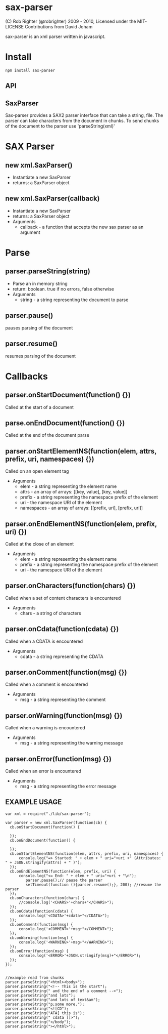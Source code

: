sax-parser
===================

(C) Rob Righter (@robrighter) 2009 - 2010, Licensed under the MIT-LICENSE
Contributions from David Joham

 sax-parser is an xml parser written in javascript. 

# Install

	npm install sax-parser

API
---
 

SaxParser
---------

Sax-parser provides a SAX2 parser interface that can take a string, file. The parser can take characters from the document in chunks. To send chunks of the document to the parser use 'parseString(xml)'

# SAX Parser

## new xml.SaxParser()
* Instantiate a new SaxParser
* returns: a SaxParser object

## new xml.SaxParser(callback)
* Instantiate a new SaxParser
* returns: a SaxParser object
* Arguments
	* callback - a function that accepts the new sax parser as an argument
	
# Parse

## parser.parseString(string)
* Parse an in memory string
* return: boolean. true if no errors, false otherwise
* Arguments
	* string - a string representing the document to parse
	
## parser.pause()
pauses parsing of the document

## parser.resume()
resumes parsing of the document

# Callbacks

## parser.onStartDocument(function() {})

Called at the start of a document

## parse.onEndDocument(function() {})

 Called at the end of the document parse

## parser.onStartElementNS(function(elem, attrs, prefix, uri, namespaces) {})

Called on an open element tag
* Arguments
	* elem - a string representing the element name
	* attrs - an array of arrays: [[key, value], [key, value]]
	* prefix - a string representing the namespace prefix of the element
	* uri - the namespace URI of the element
	* namespaces - an array of arrays: [[prefix, uri], [prefix, uri]]

## parser.onEndElementNS(function(elem, prefix, uri) {})

Called at the close of an element
* Arguments
	* elem - a string representing the element name
    * prefix - a string representing the namespace prefix of the element
    * uri - the namespace URI of the element

## parser.onCharacters(function(chars) {})

Called when a set of content characters is encountered
* Arguments
	* chars - a string of characters

## parser.onCdata(function(cdata) {})

Called when a CDATA is encountered
* Arguments
	* cdata - a string representing the CDATA

## parser.onComment(function(msg) {})

Called when a comment is encountered
* Arguments
	* msg - a string representing the comment

## parser.onWarning(function(msg) {})

Called when a warning is encountered
* Arguments
	* msg - a string representing the warning message

## parser.onError(function(msg) {})

Called when an error is encountered
   * Arguments
		* msg - a string representing the error message
	

EXAMPLE USAGE
-------------

	var xml = require("./lib/sax-parser");
	
	var parser = new xml.SaxParser(function(cb) {
	  cb.onStartDocument(function() {
		
	  });
	  cb.onEndDocument(function() {
		
	  });
	  cb.onStartElementNS(function(elem, attrs, prefix, uri, namespaces) {
	      console.log("=> Started: " + elem + " uri="+uri +" (Attributes: " + JSON.stringify(attrs) + " )");
	  });
	  cb.onEndElementNS(function(elem, prefix, uri) {
	      console.log("<= End: " + elem + " uri="+uri + "\n");
	         parser.pause();// pause the parser
	         setTimeout(function (){parser.resume();}, 200); //resume the parser
	  });
	  cb.onCharacters(function(chars) {
	      //console.log('<CHARS>'+chars+"</CHARS>");
	  });
	  cb.onCdata(function(cdata) {
	      console.log('<CDATA>'+cdata+"</CDATA>");
	  });
	  cb.onComment(function(msg) {
	      console.log('<COMMENT>'+msg+"</COMMENT>");
	  });
	  cb.onWarning(function(msg) {
	      console.log('<WARNING>'+msg+"</WARNING>");
	  });
	  cb.onError(function(msg) {
	      console.log('<ERROR>'+JSON.stringify(msg)+"</ERROR>");
	  });
	});
	

	//example read from chunks
	parser.parseString("<html><body>");
	parser.parseString("<!-- This is the start");
	parser.parseString(" and the end of a comment -->");
	parser.parseString("and lots");
	parser.parseString("and lots of text&am");
	parser.parseString("p;some more.");
	parser.parseString("<![CD");
	parser.parseString("ATA[ this is");
	parser.parseString(" cdata ]]>");
	parser.parseString("</body");
	parser.parseString("></html>");
